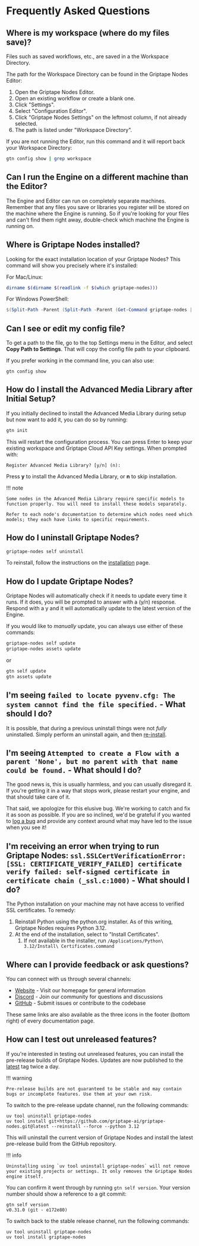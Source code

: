 # Frequently Asked Questions

## Where is my workspace (where do my files save)?

Files such as saved workflows, etc., are saved in a the Workspace Directory.

The path for the Workspace Directory can be found in the Griptape Nodes Editor:

1. Open the Griptape Nodes Editor.
1. Open an existing workflow or create a blank one.
1. Click "Settings".
1. Select "Configuration Editor".
1. Click "Griptape Nodes Settings" on the leftmost column, if not already selected.
1. The path is listed under "Workspace Directory".

If you are not running the Editor, run this command and it will report back your Workspace Directory:

```bash
gtn config show | grep workspace
```

## Can I run the Engine on a different machine than the Editor?

The Engine and Editor can run on completely separate machines. Remember that any files you save or libraries you register will be stored on the machine where the Engine is running. So if you're looking for your files and can't find them right away, double-check which machine the Engine is running on.

## Where is Griptape Nodes installed?

Looking for the exact installation location of your Griptape Nodes? This command will show you precisely where it's installed:

For Mac/Linux:

```bash
dirname $(dirname $(readlink -f $(which griptape-nodes)))
```

For Windows PowerShell:

```powershell
$(Split-Path -Parent (Split-Path -Parent (Get-Command griptape-nodes | Select-Object -ExpandProperty Source)))
```

## Can I see or edit my config file?

To get a path to the file, go to the top Settings menu in the Editor, and select **Copy Path to Settings**. That will copy the config file path to your clipboard.

If you prefer working in the command line, you can also use:

```
gtn config show
```

## How do I install the Advanced Media Library after Initial Setup?

If you initially declined to install the Advanced Media Library during setup but now want to add it, you can do so by running:

```bash
gtn init
```

This will restart the configuration process. You can press Enter to keep your existing workspace and Griptape Cloud API Key settings. When prompted with:

```
Register Advanced Media Library? [y/n] (n):
```

Press **y** to install the Advanced Media Library, or **n** to skip installation.

!!! note

    Some nodes in the Advanced Media Library require specific models to function properly. You will need to install these models separately.

    Refer to each node's documentation to determine which nodes need which models; they each have links to specific requirements.

## How do I uninstall Griptape Nodes?

```bash
griptape-nodes self uninstall
```

To reinstall, follow the instructions on the [installation](installation.md) page.

## How do I update Griptape Nodes?

Griptape Nodes will automatically check if it needs to update every time it runs. If it does, you will be prompted to answer with a (y/n) response. Respond with a y and it will automatically update to the latest version of the Engine.

If you would like to _manually_ update, you can always use either of these commands:

```bash
griptape-nodes self update
griptape-nodes assets update
```

or

```bash
gtn self update
gtn assets update
```

## I'm seeing `failed to locate pyvenv.cfg: The system cannot find the file specified.` - What should I do?

It is possible, that during a previous uninstall things were not _fully_ uninstalled. Simply perform an uninstall again, and then [re-install](installation.md).

## I'm seeing `Attempted to create a Flow with a parent 'None', but no parent with that name could be found.` - What should I do?

The good news is, this is usually harmless, and you can usually disregard it. If you're getting it in a way that stops work, please restart your engine, and that should take care of it.

That said, we apologize for this elusive bug. We're working to catch and fix it as soon as possible. If you are so inclined, we'd be grateful if you wanted to [log a bug](https://github.com/griptape-ai/griptape-nodes/issues/new?template=bug_report.yml&title=Attempted%20to%20create%20flow%20with%20a%20parent%20%27None%27) and provide any context around what may have led to the issue when you see it!

## I'm receiving an error when trying to run Griptape Nodes: `ssl.SSLCertVerificationError: [SSL: CERTIFICATE_VERIFY_FAILED] certificate verify failed: self-signed certificate in certificate chain (_ssl.c:1000)` - What should I do?

The Python installation on your machine may not have access to verified SSL certificates. To remedy:

1. Reinstall Python using the python.org installer. As of this writing, Griptape Nodes requires Python 3.12.
1. At the end of the installation, select to "Install Certificates".
    1. If not available in the installer, run `/Applications/Python\ 3.12/Install\ Certificates.command`

## Where can I provide feedback or ask questions?

You can connect with us through several channels:

- [Website](https://www.griptape.ai) - Visit our homepage for general information
- [Discord](https://discord.gg/gnWRz88eym) - Join our community for questions and discussions
- [GitHub](https://github.com/griptape-ai/griptape-nodes) - Submit issues or contribute to the codebase

These same links are also available as the three icons in the footer (bottom right) of every documentation page.

## How can I test out unreleased features?

If you're interested in testing out unreleased features, you can install the pre-release builds of Griptape Nodes.
Updates are now published to the [latest](https://github.com/griptape-ai/griptape-nodes/releases/tag/latest) tag twice a day.

!!! warning

    Pre-release builds are not guaranteed to be stable and may contain bugs or incomplete features. Use them at your own risk.

To switch to the pre-release update channel, run the following commands:

```
uv tool uninstall griptape-nodes
uv tool install git+https://github.com/griptape-ai/griptape-nodes.git@latest --reinstall --force --python 3.12
```

This will uninstall the current version of Griptape Nodes and install the latest pre-release build from the GitHub repository.

!!! info

    Uninstalling using `uv tool uninstall griptape-nodes` will not remove your existing projects or settings. It only removes the Griptape Nodes engine itself.

You can confirm it went through by running `gtn self version`. Your version number should show a reference to a git commit:

```
gtn self version
v0.31.0 (git - e172e80)
```

To switch back to the stable release channel, run the following commands:

```
uv tool uninstall griptape-nodes
uv tool install griptape-nodes
```
